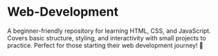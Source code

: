 # Web-Development
A beginner-friendly repository for learning HTML, CSS, and JavaScript. Covers basic structure, styling, and interactivity with small projects to practice. Perfect for those starting their web development journey! 🚀
